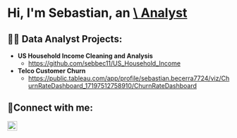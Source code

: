 <h1>Hi, I'm Sebastian, an <a href="https://www.linkedin.com/in/sebastian-becerra-sb">\ Analyst</a></h1>

<h2>👨‍💻 Data Analyst Projects:</h2>

- <b>US Household Income Cleaning and Analysis</b>
  - https://github.com/sebbec11/US_Household_Income
- <b>Telco Customer Churn</b>
  - https://public.tableau.com/app/profile/sebastian.becerra7724/viz/ChurnRateDashboard_17197512758910/ChurnRateDashboard


<h2>🤳Connect with me:</h2>

[<img align="left" alt="Sebastian | LinkedIn" width="22px" src="https://cdn.jsdelivr.net/npm/simple-icons@v3/icons/linkedin.svg" />][linkedin]

[linkedin]: https://www.linkedin.com/in/sebastian-becerra-sb
